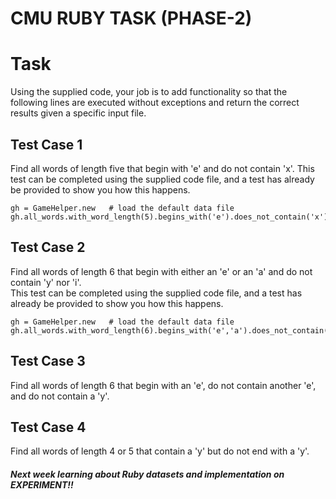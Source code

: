 
<H1>CMU RUBY TASK (PHASE-2)</H1>

# Task

Using the supplied code, your job is to add functionality so that the 
following lines are executed without exceptions and return the correct
results given a specific input file.

## Test Case 1
Find all words of length five that begin with 'e' and do not contain 'x'.
This test can be completed using the supplied code file, and a test
has already be provided to show you how this happens.
```
gh = GameHelper.new   # load the default data file
gh.all_words.with_word_length(5).begins_with('e').does_not_contain('x')
```

## Test Case 2
Find all words of length 6 that begin with either an 'e' or an 'a' and
do not contain 'y' nor 'i'.  
This test can be completed using the supplied code file, and a test
has already be provided to show you how this happens.
```
gh = GameHelper.new   # load the default data file
gh.all_words.with_word_length(6).begins_with('e','a').does_not_contain('y','i')
```

## Test Case 3
Find all words of length 6 that begin with an 'e', do not contain another 'e',
and do not contain a 'y'.

## Test Case 4
Find all words of length 4 or 5 that contain a 'y' but do not end with a 'y'.


<H5>Next week learning about Ruby datasets and implementation on EXPERIMENT!!</H5>

 
 


